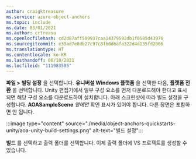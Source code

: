 ```yaml
---
author: craigktreasure
ms.service: azure-object-anchors
ms.topic: include
ms.date: 03/01/2021
ms.author: crtreasu
ms.openlocfilehash: cd2d87aff509937caa14379592db1f0585d43976
ms.sourcegitcommit: e39ad7e8db27c97c8fb0d6afa322d4d135fd2066
ms.translationtype: HT
ms.contentlocale: ko-KR
ms.lasthandoff: 06/10/2021
ms.locfileid: "111983505"
---
```

**파일 > 빌딩 설정** 을 선택합니다. **유니버설 Windows 플랫폼** 을 선택한 다음, **플랫폼 전환** 을 선택합니다. Unity 편집기에서 일부 구성 요소를 먼저 다운로드해야 한다고 표시되면 해당 구성 요소를 다운로드하여 설치합니다. 아래 스크린샷에 따라 빌드 설정을 구성합니다. **AOASampleScene** *옆에만* 확인 표시가 있어야 합니다. 다른 장면은 포함하면 안 됩니다.

:::image type="content" source="./media/object-anchors-quickstarts-unity/aoa-unity-build-settings.png" alt-text="빌드 설정":::

**빌드** 를 선택하고 출력 폴더를 선택합니다. 이제 출력 폴더에 VS 프로젝트를 생성할 수 있습니다.
